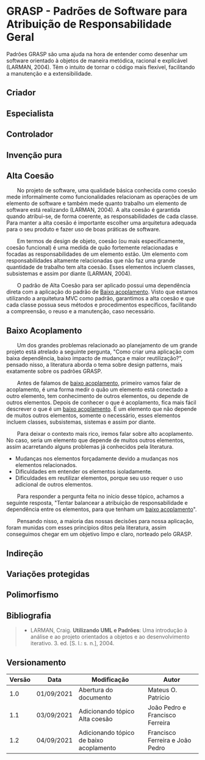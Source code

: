 # GRASP - Padrões de Software para Atribuição de Responsabilidade Geral

Padrões GRASP são uma ajuda na hora de entender como desenhar um software orientado à objetos de maneira metódica, racional e explicável (LARMAN, 2004). Têm o intuito de tornar o código mais flexível, facilitando a manutenção e a extensibilidade.

## Criador


## Especialista


## Controlador


## Invenção pura


## Alta Coesão

&emsp;&emsp;No projeto de software, uma qualidade básica conhecida como coesão mede informalmente como funcionalidades relacionam as operações de um elemento de software e também mede quanto trabalho um elemento de software está realizando (LARMAN, 2004). A alta coesão é garantida quando atribui-se, de forma coerente, as responsabilidades de cada classe. Para manter a alta coesão é importante escolher uma arquitetura adequada para o seu produto e fazer uso de boas práticas de software.
 
&emsp;&emsp;Em termos de design de objeto, coesão (ou mais especificamente, coesão funcional) é uma medida de quão fortemente relacionadas e focadas as responsabilidades de um elemento estão. Um elemento com responsabilidades altamente relacionadas que não faz uma grande quantidade de trabalho tem alta coesão. Esses elementos incluem classes, subsistemas e assim por diante (LARMAN, 2004).

&emsp;&emsp;O padrão de Alta Coesão para ser aplicado possui uma dependência direta com a aplicação do padrão de [Baixo acoplamento](#baixo-acoplamento). Visto que estamos utilizando a arquitetura MVC como padrão, garantimos a alta coesão e que cada classe possua seus métodos e procedimentos específicos, facilitando a compreensão, o reuso e a manutenção, caso necessário.

## Baixo Acoplamento

&emsp;&emsp;Um dos grandes problemas relacionado ao planejamento de um grande projeto está atrelado a seguinte pergunta, "Como criar uma aplicação com baixa dependência, baixo impacto de mudança e maior reutilização?", pensado nisso, a literatura aborda o tema sobre design patterns, mais exatamente sobre os padrões GRASP.

&emsp;&emsp;Antes de falamos de [baixo acoplamento](#baixo-acoplamento), primeiro vamos falar de acoplamento, é uma forma medir o quão um elemento está conectado a outro elemento, tem conhecimento de outros elementos, ou depende de outros elementos. Depois de conhecer o que é acoplamento, fica mais fácil descrever o que é um [baixo acoplamento](#baixo-acoplamento). É um elemento que não depende de muitos outros elementos, somente o necessário, esses elementos incluem classes, subsistemas, sistemas e assim por diante.

&emsp;&emsp;Para deixar o contexto mais rico, iremos falar sobre alto acoplamento. No caso, seria um elemento que depende de muitos outros elementos, assim acarretando alguns problemas já conhecidos pela literatura.
   
* Mudanças nos elementos forçadamente devido a mudanças nos elementos relacionados.
* Dificuldades em entender os elementos isoladamente.
* Dificuldades em reutilizar elementos, porque seu uso requer o uso adicional de outros elementos.

&emsp;&emsp;Para responder a pergunta feita no início desse tópico, achamos a seguinte resposta, "Tentar balancear a atribuição de responsabilidade e dependência entre os elementos, para que tenham um [baixo acoplamento](#baixo-acoplamento)".

&emsp;&emsp;Pensando nisso, a maioria das nossas decisões para nossa aplicação, foram munidas com esses princípios ditos pela literatura, assim conseguimos chegar em um objetivo limpo e claro, norteado pelo GRASP.


## Indireção


## Variações protegidas


## Polimorfismo



## Bibliografia

> - LARMAN, Craig. <b>Utilizando UML e Padrões</b>: Uma introdução à análise e ao projeto orientados a objetos e ao desenvolvimento iterativo. 3. ed. [S. l.: s. n.], 2004.


## Versionamento
| Versão | Data | Modificação | Autor |
|--|--|--|--|
|1.0|01/09/2021| Abertura do documento | Mateus O. Patrício |
|1.1|03/09/2021| Adicionando tópico Alta coesão | João Pedro e Francisco Ferreira |
|1.2|04/09/2021| Adicionando tópico de baixo acoplamento | Francisco Ferreira e João Pedro |
